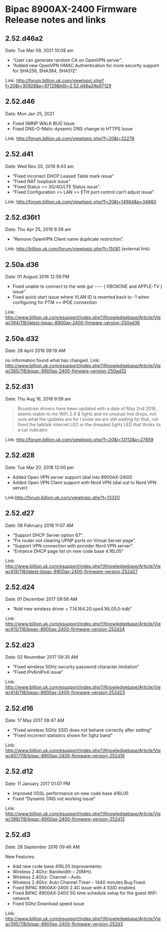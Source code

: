 # Bipac 8900AX-2400 Firmware Release notes and links

## 2.52.d46a2
Date: Tue Mar 09, 2021 10:08 am

* “User can generate random CA on OpenVPN server”.
* “Added new OpenVPN HMAC Authentication for more security support for SHA256, SHA384, SHA512”.

Link: http://forum.billion.uk.com/viewtopic.php?f=20&t=30928&p=97129&hilit=2.52.d46a2#p97129

## 2.52.d46
Date: Mon Jan 25, 2021

* Fixed SMNP WALK BUG Issue
* Fixed DNS-O-Matic dynamic DNS change to HTTPS Issue

Link: http://forum.billion.uk.com/viewtopic.php?f=20&t=32278

## 2.52.d41
Date: Wed Nov 20, 2019 9:43 am

* “Fixed incorrect DHCP Leased Table mark issue"
* "Fixed NAT loopback issue"
* “Fixed Status >> 3G/4G/LTE Status issue”.
* “Fixed Configuration >> LAN >> ETH port control can’t adjust issue”.

Link: http://forum.billion.uk.com/viewtopic.php?f=20&t=14984&p=34860

## 2.52.d36t1
Date: Thu Apr 25, 2019 9:39 am

* “Remove OpenVPN Client name duplicate restriction”.

Link: http://billion.uk.com/forum/viewtopic.php?t=15081 (external link) 

## 2.50a.d36
Date: 01 August 2016 12:59 PM

* Fixed unable to connect to the web gui  ---- ( XBOXONE  and  APPLE-TV )  issue”
* Fixed quick start issue where VLAN ID is reverted back to -1 when configuring for PTM >> IPOE connection

Link: http://www.billion.uk.com/esupport/index.php?/Knowledgebase/Article/View/394/118/latest-bipac-8900ax-2400-fimware-version-250ad36

## 2.50a.d32
Date: 28 April 2016 09:19 AM

no information found what has changed.
Link: http://www.billion.uk.com/esupport/index.php?/Knowledgebase/Article/View/385/118/bipac-8900ax-2400-fimware-version-250ad32

## 2.52.d31
Date: Thu Aug 16, 2018 9:59 am

> Broadcom drivers have been updated with a date of May 2nd 2018.
> seems stable to me WiFi 2.4 & 5gHz and no unusual line drops, not sure what the updates are for I know we are still waiting for that, not fixed the talktalk internet LED or the dreaded 5gHz LED that thinks its a car indicator.

Link: http://forum.billion.uk.com/viewtopic.php?f=20&t=13112&p=27859

## 2.52.d28
Date: Tue Mar 20, 2018 12:00 pm

* Added Open VPN server support (dial into 8900AX-2400)
* Added Open VPN Client support with Nord VPN (dial out to Nord VPN server)

Link:http://forum.billion.uk.com/viewtopic.php?t=13320

## 2.52.d27
Date: 08 February 2018 11:07 AM

* “Support DHCP Server option 67”.
* “Fix router not clearing UPNP ports on Virtual Server page”.
* “Support VPN connection with provider Nord VPN server”.
* “Enhance DHCP page list on new code base 4.16L05”

Link: http://www.billion.uk.com/esupport/index.php?/Knowledgebase/Article/View/419/118/latest-bipac-8900ax-2400-firmware-version-252d27

## 2.52.d24
Date: 01 December 2017 09:56 AM

* “Add new wireless driver = 7.14.164.20.cpe4.16L05.0-kdb”

Link: http://www.billion.uk.com/esupport/index.php?/Knowledgebase/Article/View/415/118/bipac-8900ax-2400-firmware-version-252d24

## 2.52.d23
Date: 02 November 2017 09:35 AM

* “Fixed wireless 5GHz security password character limitation”
* “Fixed IPv6inIPv4 issue”

Link: http://www.billion.uk.com/esupport/index.php?/Knowledgebase/Article/View/414/118/bipac-8900ax-2400-firmware-version-252d23

## 2.52.d16
Date: 17 May 2017 09:47 AM

* “Fixed wireless 5GHz SSID does not behave correctly after setting”
* "Fixed incorrect statistics shown for 5ghz band"

Link: http://www.billion.uk.com/esupport/index.php?/Knowledgebase/Article/View/407/118/bipac-8900ax-2400-firmware-version-252d16

## 2.52.d12
Date: 11 January 2017 01:07 PM

* Improved VDSL performance on new code base 416L05
* Fixed “Dynamic DNS not working issue”

Link: http://www.billion.uk.com/esupport/index.php?/Knowledgebase/Article/View/399/118/bipac-8900ax-2400-firmware-version-252d12

## 2.52.d3  
Date: 28 September 2016 09:46 AM

New Features:
* Add new code base 416L05
Improvements:
* Wireless 2.4Ghz: Bandwidth – 20MHz.
* Wireless 2.4Ghz: Channel – Auto.
* Wireless 2.4Ghz: Auto Channel Timer – 1440 minutes
Bug Fixed:
* Fixed BiPAC 8900AX-2400 2.4G issue with 4 SSID enabled.
* Fixed BiPAC 8900AX-2400 5G time schedule setup for the guest WiFi network
* Fixed 5Ghz Download speed issue

Link: http://www.billion.uk.com/esupport/index.php?/Knowledgebase/Article/View/395/118/bipac-8900ax-2400-firmware-version-252d3
